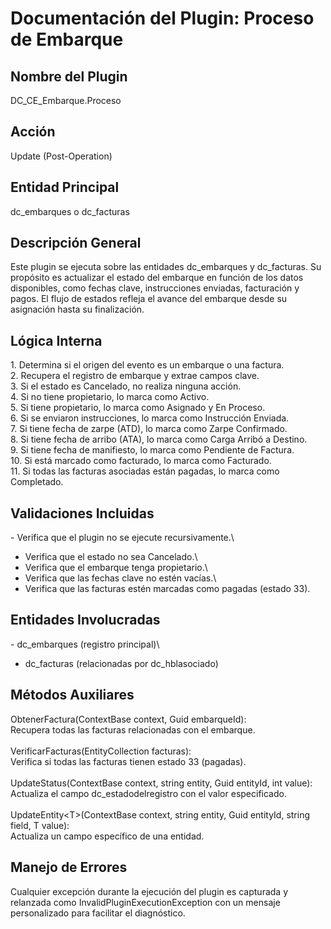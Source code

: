# Documentación del Plugin: Proceso de Embarque

## Nombre del Plugin

DC_CE_Embarque.Proceso

## Acción

Update (Post-Operation)

## Entidad Principal

dc_embarques o dc_facturas

## Descripción General

Este plugin se ejecuta sobre las entidades dc_embarques y dc_facturas.
Su propósito es actualizar el estado del embarque en función de los
datos disponibles, como fechas clave, instrucciones enviadas,
facturación y pagos. El flujo de estados refleja el avance del embarque
desde su asignación hasta su finalización.

## Lógica Interna

1\. Determina si el origen del evento es un embarque o una factura.\
2. Recupera el registro de embarque y extrae campos clave.\
3. Si el estado es Cancelado, no realiza ninguna acción.\
4. Si no tiene propietario, lo marca como Activo.\
5. Si tiene propietario, lo marca como Asignado y En Proceso.\
6. Si se enviaron instrucciones, lo marca como Instrucción Enviada.\
7. Si tiene fecha de zarpe (ATD), lo marca como Zarpe Confirmado.\
8. Si tiene fecha de arribo (ATA), lo marca como Carga Arribó a
Destino.\
9. Si tiene fecha de manifiesto, lo marca como Pendiente de Factura.\
10. Si está marcado como facturado, lo marca como Facturado.\
11. Si todas las facturas asociadas están pagadas, lo marca como
Completado.

## Validaciones Incluidas

\- Verifica que el plugin no se ejecute recursivamente.\
- Verifica que el estado no sea Cancelado.\
- Verifica que el embarque tenga propietario.\
- Verifica que las fechas clave no estén vacías.\
- Verifica que las facturas estén marcadas como pagadas (estado 33).

## Entidades Involucradas

\- dc_embarques (registro principal)\
- dc_facturas (relacionadas por dc_hblasociado)

## Métodos Auxiliares

ObtenerFactura(ContextBase context, Guid embarqueId):\
Recupera todas las facturas relacionadas con el embarque.\
\
VerificarFacturas(EntityCollection facturas):\
Verifica si todas las facturas tienen estado 33 (pagadas).\
\
UpdateStatus(ContextBase context, string entity, Guid entityId, int
value):\
Actualiza el campo dc_estadodelregistro con el valor especificado.\
\
UpdateEntity\<T\>(ContextBase context, string entity, Guid entityId,
string field, T value):\
Actualiza un campo específico de una entidad.

## Manejo de Errores

Cualquier excepción durante la ejecución del plugin es capturada y
relanzada como InvalidPluginExecutionException con un mensaje
personalizado para facilitar el diagnóstico.
